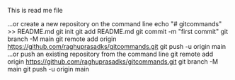 This is read me file

…or create a new repository on the command line
echo "# gitcommands" >> README.md
git init
git add README.md
git commit -m "first commit"
git branch -M main
git remote add origin https://github.com/raghuprasadks/gitcommands.git
git push -u origin main
…or push an existing repository from the command line
git remote add origin https://github.com/raghuprasadks/gitcommands.git
git branch -M main
git push -u origin main